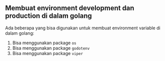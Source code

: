 ## Membuat environment development dan production di dalam golang
Ada beberapa yang bisa digunakan untuk membuat environment variable di dalam golang:  
1. Bisa menggunakan package `os`
2. Bisa menggunakan package `godotenv`
3. Bisa menggunakan package `viper`